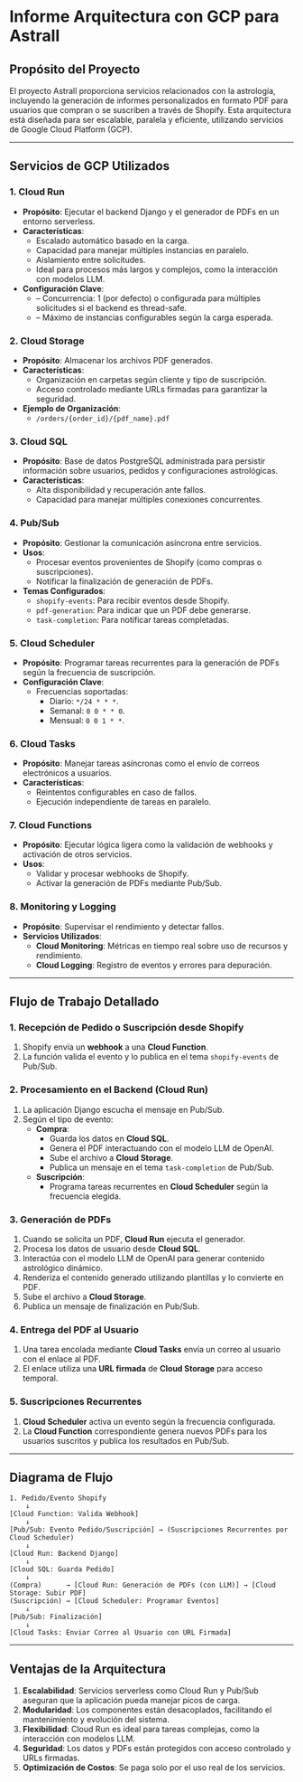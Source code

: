 # Informe  Arquitectura con GCP para Astrall

## **Propósito del Proyecto**

El proyecto Astrall proporciona servicios relacionados con la astrología, incluyendo la generación de informes personalizados en formato PDF para usuarios que compran o se suscriben a través de Shopify. Esta arquitectura está diseñada para ser escalable, paralela y eficiente, utilizando servicios de Google Cloud Platform (GCP).

---

## **Servicios de GCP Utilizados**

### **1. Cloud Run**

- **Propósito**: Ejecutar el backend Django y el generador de PDFs en un entorno serverless.
- **Características**:
  - Escalado automático basado en la carga.
  - Capacidad para manejar múltiples instancias en paralelo.
  - Aislamiento entre solicitudes.
  - Ideal para procesos más largos y complejos, como la interacción con modelos LLM.
- **Configuración Clave**:
  - – Concurrencia: 1 (por defecto) o configurada para múltiples solicitudes si el backend es thread-safe.
  - – Máximo de instancias configurables según la carga esperada.

### **2. Cloud Storage**

- **Propósito**: Almacenar los archivos PDF generados.
- **Características**:
  - Organización en carpetas según cliente y tipo de suscripción.
  - Acceso controlado mediante URLs firmadas para garantizar la seguridad.
- **Ejemplo de Organización**:
  - `/orders/{order_id}/{pdf_name}.pdf`

### **3. Cloud SQL**

- **Propósito**: Base de datos PostgreSQL administrada para persistir información sobre usuarios, pedidos y configuraciones astrológicas.
- **Características**:
  - Alta disponibilidad y recuperación ante fallos.
  - Capacidad para manejar múltiples conexiones concurrentes.

### **4. Pub/Sub**

- **Propósito**: Gestionar la comunicación asíncrona entre servicios.
- **Usos**:
  - Procesar eventos provenientes de Shopify (como compras o suscripciones).
  - Notificar la finalización de generación de PDFs.
- **Temas Configurados**:
  - `shopify-events`: Para recibir eventos desde Shopify.
  - `pdf-generation`: Para indicar que un PDF debe generarse.
  - `task-completion`: Para notificar tareas completadas.

### **5. Cloud Scheduler**

- **Propósito**: Programar tareas recurrentes para la generación de PDFs según la frecuencia de suscripción.
- **Configuración Clave**:
  - Frecuencias soportadas:
    - Diario: `*/24 * * *`.
    - Semanal: `0 0 * * 0`.
    - Mensual: `0 0 1 * *`.

### **6. Cloud Tasks**

- **Propósito**: Manejar tareas asíncronas como el envío de correos electrónicos a usuarios.
- **Características**:
  - Reintentos configurables en caso de fallos.
  - Ejecución independiente de tareas en paralelo.

### **7. Cloud Functions**

- **Propósito**: Ejecutar lógica ligera como la validación de webhooks y activación de otros servicios.
- **Usos**:
  - Validar y procesar webhooks de Shopify.
  - Activar la generación de PDFs mediante Pub/Sub.

### **8. Monitoring y Logging**

- **Propósito**: Supervisar el rendimiento y detectar fallos.
- **Servicios Utilizados**:
  - **Cloud Monitoring**: Métricas en tiempo real sobre uso de recursos y rendimiento.
  - **Cloud Logging**: Registro de eventos y errores para depuración.

---

## **Flujo de Trabajo Detallado**

### **1. Recepción de Pedido o Suscripción desde Shopify**

1. Shopify envía un **webhook** a una **Cloud Function**.
2. La función valida el evento y lo publica en el tema `shopify-events` de Pub/Sub.

### **2. Procesamiento en el Backend (Cloud Run)**

1. La aplicación Django escucha el mensaje en Pub/Sub.
2. Según el tipo de evento:
   - **Compra**:
     - Guarda los datos en **Cloud SQL**.
     - Genera el PDF interactuando con el modelo LLM de OpenAI.
     - Sube el archivo a **Cloud Storage**.
     - Publica un mensaje en el tema `task-completion` de Pub/Sub.
   - **Suscripción**:
     - Programa tareas recurrentes en **Cloud Scheduler** según la frecuencia elegida.

### **3. Generación de PDFs**

1. Cuando se solicita un PDF, **Cloud Run** ejecuta el generador.
2. Procesa los datos de usuario desde **Cloud SQL**.
3. Interactúa con el modelo LLM de OpenAI para generar contenido astrológico dinámico.
4. Renderiza el contenido generado utilizando plantillas y lo convierte en PDF.
5. Sube el archivo a **Cloud Storage**.
6. Publica un mensaje de finalización en Pub/Sub.

### **4. Entrega del PDF al Usuario**

1. Una tarea encolada mediante **Cloud Tasks** envía un correo al usuario con el enlace al PDF.
2. El enlace utiliza una **URL firmada** de **Cloud Storage** para acceso temporal.

### **5. Suscripciones Recurrentes**

1. **Cloud Scheduler** activa un evento según la frecuencia configurada.
2. La **Cloud Function** correspondiente genera nuevos PDFs para los usuarios suscritos y publica los resultados en Pub/Sub.

---

## **Diagrama de Flujo**

```plaintext
1. Pedido/Evento Shopify
    ↓
[Cloud Function: Valida Webhook]
    ↓
[Pub/Sub: Evento Pedido/Suscripción] → (Suscripciones Recurrentes por Cloud Scheduler)
    ↓
[Cloud Run: Backend Django]
    ↓
[Cloud SQL: Guarda Pedido]
    ↓
(Compra)      → [Cloud Run: Generación de PDFs (con LLM)] → [Cloud Storage: Subir PDF]
(Suscripción) → [Cloud Scheduler: Programar Eventos]
    ↓
[Pub/Sub: Finalización]
    ↓
[Cloud Tasks: Enviar Correo al Usuario con URL Firmada]
```

---

## **Ventajas de la Arquitectura**

1. **Escalabilidad**: Servicios serverless como Cloud Run y Pub/Sub aseguran que la aplicación pueda manejar picos de carga.
2. **Modularidad**: Los componentes están desacoplados, facilitando el mantenimiento y evolución del sistema.
3. **Flexibilidad**: Cloud Run es ideal para tareas complejas, como la interacción con modelos LLM.
4. **Seguridad**: Los datos y PDFs están protegidos con acceso controlado y URLs firmadas.
5. **Optimización de Costos**: Se paga solo por el uso real de los servicios.

